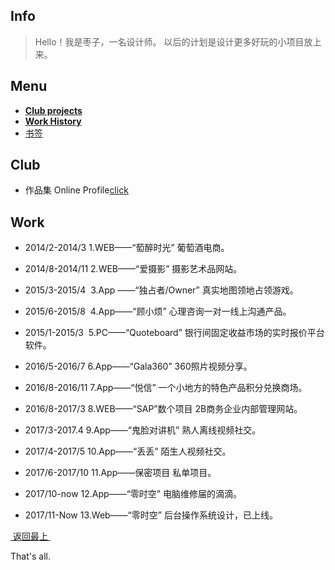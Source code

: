 ## Info
> Hello！我是枣子，一名设计师。
> 以后的计划是设计更多好玩的小项目放上来。

## Menu
- [**Club projects**][1]
- [**Work History**][2]
- [书签][3] 

## Club
- 作品集 Online Profile[click][5]
  
## Work
- 2014/2-2014/3
	1.WEB——“萄醉时光” 葡萄酒电商。

- 2014/8-2014/11
	2.WEB——“爱摄影” 摄影艺术品网站。
	  
- 2015/3-2015/4 
	3.App ——“独占者/Owner”
	真实地图领地占领游戏。

- 2015/6-2015/8 
	4.App——“顾小烦”
	心理咨询一对一线上沟通产品。

- 2015/1-2015/3 
	5.PC——“Quoteboard”
	银行间固定收益市场的实时报价平台软件。

- 2016/5-2016/7
	6.App——“Gala360”
	360照片视频分享。
	  
- 2016/8-2016/11
	7.App——“悦信”
	一个小地方的特色产品积分兑换商场。

- 2016/8-2017/3
	8.WEB——“SAP”数个项目
	2B商务企业内部管理网站。
	  
- 2017/3-2017.4
	9.App——“鬼脸对讲机”
	熟人离线视频社交。
	  
- 2017/4-2017/5
	10.App——“丢丢”
	陌生人视频社交。
	  
- 2017/6-2017/10
	11.App——保密项目
	私单项目。
	  
- 2017/10-now
	12.App——“零时空”
	电脑维修届的滴滴。
	  
- 2017/11-Now
	13.Web——“零时空”
	后台操作系统设计，已上线。
	  
[ 返回最上 ][7]

  
That's all.

[1]:	#club
[2]:	#work
[3]:	http://dosthcool.roughdraft.io
[4]:	https://dosthcool.github.io/cho-moon.html
[5]:	https://dosthcool.github.io
[6]:	https://dosthcool.github.io/questions.html
[7]:	#menu
